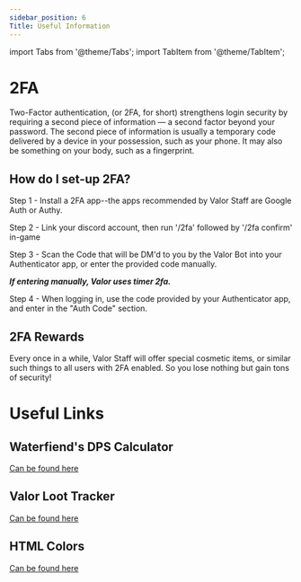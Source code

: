 ```yaml
---
sidebar_position: 6
Title: Useful Information 
---
```


import Tabs from '@theme/Tabs';
import TabItem from '@theme/TabItem';

<Tabs>
  <TabItem value= "Discord Integration" label="Discord Integration" default>

# 2FA

Two-Factor authentication, (or 2FA, for short) strengthens login security by requiring a second piece of information — a second factor beyond your password. The second piece of information is usually a temporary code delivered by a device in your possession, such as your phone. It may also be something on your body, such as a fingerprint.

## How do I set-up 2FA?

Step 1 - Install a 2FA app--the apps recommended by Valor Staff are Google Auth or Authy.

Step 2 - Link your discord account, then run '/2fa' followed by '/2fa confirm' in-game

Step 3 - Scan the Code that will be DM'd to you by the Valor Bot into your Authenticator app, or enter the provided code manually. 

***If entering manually, Valor uses timer 2fa.***

Step 4 -  When logging in, use the code provided by your Authenticator app, and enter in the "Auth Code" section.

## 2FA Rewards

Every once in a while, Valor Staff will offer special cosmetic items, or similar such things to all users with 2FA enabled. So you lose nothing but gain tons of security!

  </TabItem>
  <TabItem value="Useful Links" label="Useful Links">

# Useful Links

## Waterfiend's DPS Calculator

[Can be found here](https://docs.google.com/spreadsheets/d/1tmiPVNJgPfR2AshHDQWpc-19dcEOhW7W-l_QpPyTFfA/edit#gid=282106093)

## Valor Loot Tracker

[Can be found here](https://docs.google.com/spreadsheets/d/1ixBf5gxh2i7Llk1am4X0bzunw_aoDwLv8GLYCLStXpc/edit#gid=2038450232)

## HTML Colors

[Can be found here](https://htmlcolorcodes.com/color-picker/)

  </TabItem>
</Tabs>
